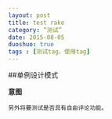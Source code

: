 ```yaml
---
layout: post
title: test rake
category: “测试”
date: 2015-08-05
duoshuo: true
tags : [测试tag，使用tag]
---
```


##单例设计模式

**意图**
    
    另外将要测试是否具有自由评论功能。